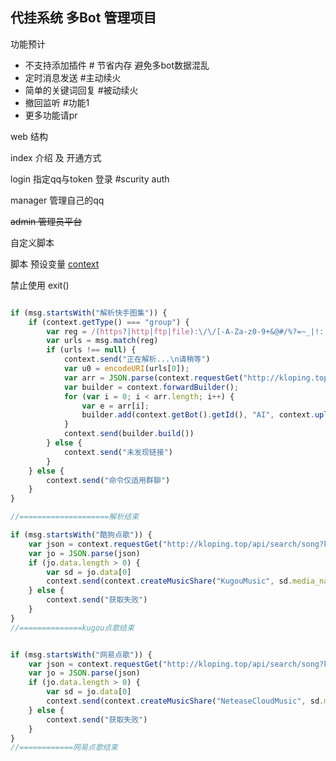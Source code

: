 ## 代挂系统 多Bot 管理项目

功能预计

- 不支持添加插件 # 节省内存 避免多bot数据混乱
- 定时消息发送 #主动续火
- 简单的关键词回复 #被动续火
- 撤回监听 #功能1
- 更多功能请pr

web 结构

index 介绍 及 开通方式

login 指定qq与token 登录 #scurity auth

manager 管理自己的qq

~~admin 管理员平台~~


自定义脚本

脚本 预设变量 [context](src/main/java/io/github/gdpl2112/dg_bot/service/script/ScriptContext.java)

禁止使用  exit()

```javascript

if (msg.startsWith("解析快手图集")) {
    if (context.getType() === "group") {
        var reg = /(https?|http|ftp|file):\/\/[-A-Za-z0-9+&@#/%?=~_|!:,.;]+[-A-Za-z0-9+&@#/%=~_|]/g;
        var urls = msg.match(reg)
        if (urls !== null) {
            context.send("正在解析...\n请稍等")
            var u0 = encodeURI(urls[0]);
            var arr = JSON.parse(context.requestGet("http://kloping.top/api/search/parseImgs?url=" + u0 + "&type=ks"))
            var builder = context.forwardBuilder();
            for (var i = 0; i < arr.length; i++) {
                var e = arr[i];
                builder.add(context.getBot().getId(), "AI", context.uploadImage(e))
            }
            context.send(builder.build())
        } else {
            context.send("未发现链接")
        }
    } else {
        context.send("命令仅适用群聊")
    }
}

//====================解析结束

if (msg.startsWith("酷狗点歌")) {
    var json = context.requestGet("http://kloping.top/api/search/song?keyword=" + msg.substring(4) + "&type=kugou");
    var jo = JSON.parse(json)
    if (jo.data.length > 0) {
        var sd = jo.data[0]
        context.send(context.createMusicShare("KugouMusic", sd.media_name, sd.author_name, "http://kloping.top", sd.imgUrl, sd.songUrl))
    } else {
        context.send("获取失败")
    }
}
//==============kugou点歌结束


if (msg.startsWith("网易点歌")) {
    var json = context.requestGet("http://kloping.top/api/search/song?keyword=" + msg.substring(4) + "&type=wy");
    var jo = JSON.parse(json)
    if (jo.data.length > 0) {
        var sd = jo.data[0]
        context.send(context.createMusicShare("NeteaseCloudMusic", sd.media_name, sd.author_name, "http://kloping.top", sd.imgUrl, sd.songUrl))
    } else {
        context.send("获取失败")
    }
}
//============网易点歌结束



```